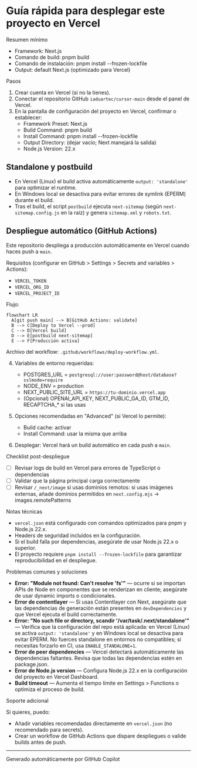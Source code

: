 <!--
Resumen generado automáticam4) Variables de entorno (añadir según necesites):
   - NEXT_PUBLIC_SITE_URL = `https://tu-dominio`
   - NODE_ENV = production
   - (Opcional) OPENAI_API_KEY, NEXT_PUBLIC_GA_ID, GTM_ID, RECAPTCHA_* si
     las usas.

DEPLOY_VERCEL.md

2025-09-13T06:20:07.355Z

——————————————————————————————
Archivo .md: DEPLOY_VERCEL.md
Tamaño: 2388 caracteres, 57 líneas
Resumen básico generado automáticamente sin análisis de IA.
Contenido detectado basado en extensión y estructura básica.
-->
# Guía rápida para desplegar este proyecto en Vercel

Resumen mínimo

- Framework: Next.js
- Comando de build: pnpm build
- Comando de instalación: pnpm install --frozen-lockfile
- Output: default Next.js (optimizado para Vercel)

Pasos

1) Crear cuenta en Vercel (si no la tienes).
2) Conectar el repositorio GitHub `iaduartec/cursor-main` desde el panel de
   Vercel.
3) En la pantalla de configuración del proyecto en Vercel, confirmar o
   establecer:
   - Framework Preset: Next.js
   - Build Command: pnpm build
   - Install Command: pnpm install --frozen-lockfile
   - Output Directory: (dejar vacío; Next manejará la salida)
   - Node.js Version: 22.x

## Standalone y postbuild

- En Vercel (Linux) el build activa automáticamente `output: 'standalone'` para optimizar el runtime.
- En Windows local se desactiva para evitar errores de symlink (EPERM) durante el build.
- Tras el build, el script `postbuild` ejecuta `next-sitemap` (según `next-sitemap.config.js` en la raíz) y genera `sitemap.xml` y `robots.txt`.

## Despliegue automático (GitHub Actions)

Este repositorio despliega a producción automáticamente en Vercel cuando haces push a `main`.

Requisitos (configurar en GitHub > Settings > Secrets and variables > Actions):

- `VERCEL_TOKEN`
- `VERCEL_ORG_ID`
- `VERCEL_PROJECT_ID`

Flujo:

```mermaid
flowchart LR
  A[git push main] --> B[GitHub Actions: validate]
  B --> C[Deploy to Vercel --prod]
  C --> D[Vercel build]
  D --> E[postbuild next-sitemap]
  E --> F[Producción activa]
```

Archivo del workflow: `.github/workflows/deploy-workflow.yml`.

4) Variables de entorno requeridas:
   - POSTGRES_URL = `postgresql://user:password@host/database?sslmode=require`
   - NODE_ENV = production
   - NEXT_PUBLIC_SITE_URL = `https://tu-dominio.vercel.app`
   - (Opcional) OPENAI_API_KEY, NEXT_PUBLIC_GA_ID, GTM_ID, RECAPTCHA_* si
     las usas

5) Opciones recomendadas en "Advanced" (si Vercel lo permite):
   - Build cache: activar
   - Install Command: usar la misma que arriba

6) Desplegar: Vercel hará un build automático en cada push a `main`.

Checklist post-despliegue

- [ ] Revisar logs de build en Vercel para errores de TypeScript o dependencias
- [ ] Validar que la página principal carga correctamente
- [ ] Revisar `/_next/image` si usas dominios remotos: si usas imágenes
  externas, añade dominios permitidos en `next.config.mjs` -> images.remotePatterns

Notas técnicas

- `vercel.json` está configurado con comandos optimizados para pnpm y Node.js 22.x.
- Headers de seguridad incluidos en la configuración.
- Si el build falla por dependencias, asegúrate de usar Node.js 22.x o superior.
- El proyecto requiere `pnpm install --frozen-lockfile` para garantizar
  reproducibilidad en el despliegue.

Problemas comunes y soluciones

- **Error: "Module not found: Can't resolve 'fs'"** — ocurre si se importan
  APIs de Node en componentes que se renderizan en cliente; asegúrate de
  usar dynamic imports o condicionales.
- **Error de contentlayer** — Si usas Contentlayer con Next, asegúrate que las
  dependencias de generación están presentes en `devDependencies` y que
  Vercel ejecuta el build correctamente.
- **Error: "No such file or directory, scandir '/var/task/.next/standalone'"** —
  Verifica que la configuración del repo está aplicada: en Vercel (Linux) se activa `output: 'standalone'` y en Windows local se desactiva para evitar EPERM. No fuerces standalone en entornos no compatibles; si necesitas forzarlo en CI, usa `ENABLE_STANDALONE=1`.
- **Error de peer dependencies** — Vercel detectará automáticamente las
  dependencias faltantes. Revisa que todas las dependencias estén en
  package.json.
- **Error de Node.js version** — Configura Node.js 22.x en la configuración
  del proyecto en Vercel Dashboard.
- **Build timeout** — Aumenta el tiempo límite en Settings > Functions o
  optimiza el proceso de build.

Soporte adicional

Si quieres, puedo:

- Añadir variables recomendadas directamente en `vercel.json` (no recomendado
  para secrets).
- Crear un workflow de GitHub Actions que dispare despliegues o valide builds
  antes de push.

---
Generado automáticamente por GitHub Copilot
